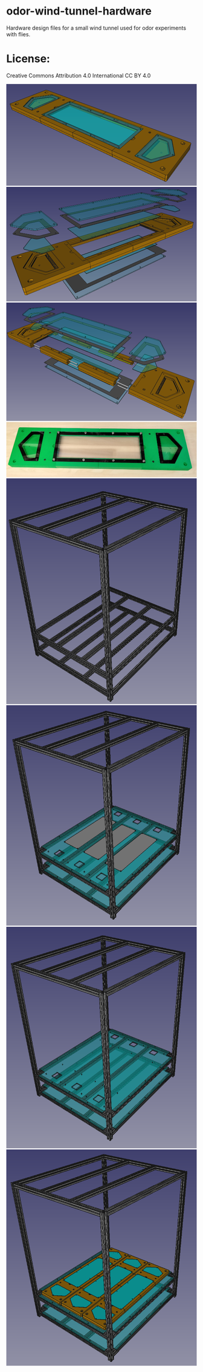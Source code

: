 # odor-wind-tunnel-hardware
Hardware design files for a small wind tunnel used for odor experiments with flies.  

# License: 
Creative Commons Attribution 4.0 International CC BY 4.0

![screenshot](images/tunnel_assembly.png)
![screenshot](images/tunnel_assembly_exploded_view_1.png)
![screenshot](images/tunnel_assembly_exploded_view_2.png)
![screenshot](images/prototype.jpg)
![screenshot](images/frame_assembly_8020_only.png)
![screenshot](images/frame_assembly_with_diffusers.png)
![screenshot](images/frame_assembly_with_mount_plates.png)
![screenshot](images/frame_assembly_with_wind_tunnels.png)


